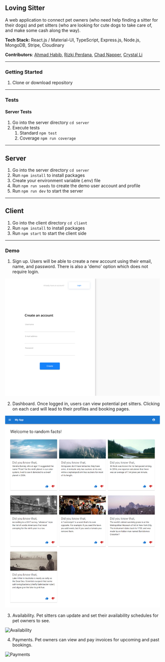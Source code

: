 ## Loving Sitter

A web application to connect pet owners (who need help finding a sitter for their dogs) and pet sitters (who are looking for cute dogs to take care of, and make some cash along the way).

**Tech Stack:** React.js / Material-UI, TypeScript, Express.js, Node.js, MongoDB, Stripe, Cloudinary

**Contributors**: [Ahmad Habib](https://github.com/Habib-Ahmad), [Rizki Perdana](https://github.com/rizperdana), [Chad Napper](https://github.com/ChadNaps), [Crystal Li](https://github.com/cl-codes)

---

### Getting Started

1. Clone or download repository

---

### Tests

#### Server Tests

1. Go into the server directory `cd server`
2. Execute tests
   1. Standard `npm test`
   2. Coverage `npm run coverage`

---

## Server

1. Go into the server directory `cd server`
2. Run `npm install` to install packages
3. Create your environment variable (.env) file
4. Run `npm run seeds` to create the demo user account and profile
5. Run `npm run dev` to start the server

---

## Client

1. Go into the client directory `cd client`
2. Run `npm install` to install packages
3. Run `npm start` to start the client side

---

### Demo

1. Sign up. Users will be able to create a new account using their email, name, and password. There is also a 'demo' option which does not require login.

![Signup Demo](demo/images/signup.png)

2. Dashboard. Once logged in, users can view potential pet sitters. Clicking on each card will lead to their profiles and booking pages.

![Dashboard](demo/images/dashboard.png)

3. Availability. Pet sitters can update and set their availability schedules for pet owners to see.

![Availability](demo/images/availability.png)

4. Payments. Pet owners can view and pay invoices for upcoming and past bookings.

![Payments](demo/images/payments.png)
